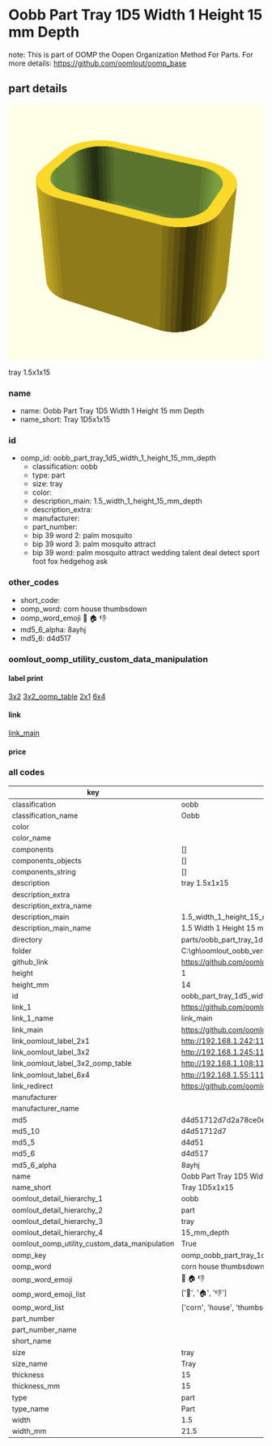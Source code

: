 # Oobb Part Tray 1D5 Width 1 Height 15 mm Depth  

note: This is part of OOMP the Oopen Organization Method For Parts. For more details: https://github.com/oomlout/oomp_base

##  part details
  

[![](3dpr.png)](3dpr.png)

tray 1.5x1x15



### name
* name: Oobb Part Tray 1D5 Width 1 Height 15 mm Depth
* name_short: Tray 1D5x1x15 
### id
* oomp_id: oobb_part_tray_1d5_width_1_height_15_mm_depth
  * classification: oobb
  * type: part
  * size: tray
  * color: 
  * description_main: 1.5_width_1_height_15_mm_depth
  * description_extra: 
  * manufacturer: 
  * part_number: 
  * bip 39 word 2: palm mosquito
  * bip 39 word 3: palm mosquito attract
  * bip 39 word: palm mosquito attract wedding talent deal detect sport foot fox hedgehog ask

### other_codes
* short_code: 
* oomp_word: corn house thumbsdown
* oomp_word_emoji :corn: :house: :thumbsdown:
* md5_6_alpha: 8ayhj
* md5_6: d4d517






### oomlout_oomp_utility_custom_data_manipulation
#### label print
[3x2](http://192.168.1.245:1112/?label=oomp%208ayhj)
[3x2_oomp_table](http://192.168.1.108:1112/?label=oomp%208ayhj)
[2x1](http://192.168.1.242:1112/?label=oomp%208ayhj)
[6x4](http://192.168.1.55:1112/?label=oomp%208ayhj)    

#### link

[link_main](https://github.com/oomlout/oomlout_oobb_version_4_generated_parts/tree/main/navigation_oomp/oobb/part/tray/1.5_width_1_height_15_mm_depth/part)                              

#### price







### all codes 
| key | value |  
| --- | --- |  
| classification | oobb |  
| classification_name | Oobb |  
| color |  |  
| color_name |  |  
| components | [] |  
| components_objects | [] |  
| components_string | [] |  
| description | tray 1.5x1x15 |  
| description_extra |  |  
| description_extra_name |  |  
| description_main | 1.5_width_1_height_15_mm_depth |  
| description_main_name | 1.5 Width 1 Height 15 mm Depth |  
| directory | parts/oobb_part_tray_1d5_width_1_height_15_mm_depth |  
| folder | C:\gh\oomlout_oobb_version_4_generated_parts\parts\oobb_part_tray_1d5_width_1_height_15_mm_depth |  
| github_link | https://github.com/oomlout/oomlout_oomp_part_src/tree/main/parts/oobb_part_tray_1d5_width_1_height_15_mm_depth |  
| height | 1 |  
| height_mm | 14 |  
| id | oobb_part_tray_1d5_width_1_height_15_mm_depth |  
| link_1 | https://github.com/oomlout/oomlout_oobb_version_4_generated_parts/tree/main/navigation_oomp/oobb/part/tray/1.5_width_1_height_15_mm_depth/part |  
| link_1_name | link_main |  
| link_main | https://github.com/oomlout/oomlout_oobb_version_4_generated_parts/tree/main/navigation_oomp/oobb/part/tray/1.5_width_1_height_15_mm_depth/part |  
| link_oomlout_label_2x1 | http://192.168.1.242:1112/?label=oomp%208ayhj |  
| link_oomlout_label_3x2 | http://192.168.1.245:1112/?label=oomp%208ayhj |  
| link_oomlout_label_3x2_oomp_table | http://192.168.1.108:1112/?label=oomp%208ayhj |  
| link_oomlout_label_6x4 | http://192.168.1.55:1112/?label=oomp%208ayhj |  
| link_redirect | https://github.com/oomlout/oomlout_oobb_version_4_generated_parts/tree/main/parts/oobb_tray_1d5_01_15 |  
| manufacturer |  |  
| manufacturer_name |  |  
| md5 | d4d51712d7d2a78ce0eebf8e1da404fa |  
| md5_10 | d4d51712d7 |  
| md5_5 | d4d51 |  
| md5_6 | d4d517 |  
| md5_6_alpha | 8ayhj |  
| name | Oobb Part Tray 1D5 Width 1 Height 15 mm Depth |  
| name_short | Tray 1D5x1x15  |  
| oomlout_detail_hierarchy_1 | oobb |  
| oomlout_detail_hierarchy_2 | part |  
| oomlout_detail_hierarchy_3 | tray |  
| oomlout_detail_hierarchy_4 | 15_mm_depth |  
| oomlout_oomp_utility_custom_data_manipulation | True |  
| oomp_key | oomp_oobb_part_tray_1d5_width_1_height_15_mm_depth |  
| oomp_word | corn house thumbsdown |  
| oomp_word_emoji | :corn: :house: :thumbsdown: |  
| oomp_word_emoji_list | [':corn:', ':house:', ':thumbsdown:'] |  
| oomp_word_list | ['corn', 'house', 'thumbsdown'] |  
| part_number |  |  
| part_number_name |  |  
| short_name |  |  
| size | tray |  
| size_name | Tray |  
| thickness | 15 |  
| thickness_mm | 15 |  
| type | part |  
| type_name | Part |  
| width | 1.5 |  
| width_mm | 21.5 |  
